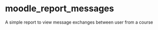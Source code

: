 moodle_report_messages
======================

A simple report to view message exchanges between user from a course
